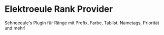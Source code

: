 # Elektroeule Rank Provider
Schneeeule's Plugin für Ränge mit Prefix, Farbe, Tablist, Nametags, Priorität und mehr!